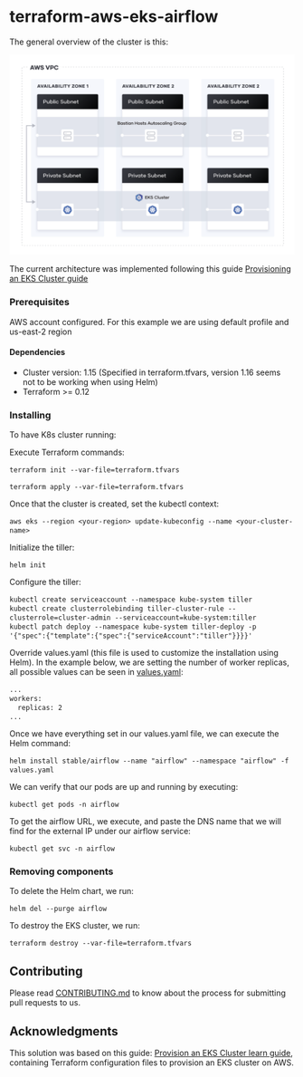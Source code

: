 # terraform-aws-eks-airflow

The general overview of the cluster is this:

![diagram](diagram.png)

The current architecture was implemented following this guide [Provisioning an EKS Cluster guide](https://learn.hashicorp.com/terraform/kubernetes/provision-eks-cluster)

### Prerequisites

AWS account configured. For this example we are using default profile and us-east-2 region

#### Dependencies
- Cluster version: 1.15 (Specified in terraform.tfvars, version 1.16 seems not to be working when using Helm)
- Terraform >= 0.12

### Installing

To have K8s cluster running:

Execute Terraform commands:

```
terraform init --var-file=terraform.tfvars
```
```
terraform apply --var-file=terraform.tfvars
```
Once that the cluster is created, set the kubectl context:

```
aws eks --region <your-region> update-kubeconfig --name <your-cluster-name>
```

Initialize the tiller:
```
helm init
```

Configure the tiller:

```
kubectl create serviceaccount --namespace kube-system tiller
kubectl create clusterrolebinding tiller-cluster-rule --clusterrole=cluster-admin --serviceaccount=kube-system:tiller
kubectl patch deploy --namespace kube-system tiller-deploy -p '{"spec":{"template":{"spec":{"serviceAccount":"tiller"}}}}'
```

Override values.yaml (this file is used to customize the installation using Helm). In the example below, we are setting the number of worker replicas, all possible values can be seen in [values.yaml](https://github.com/helm/charts/blob/master/stable/airflow/values.yaml):

```
...
workers:
  replicas: 2
...
```

Once we have everything set in our values.yaml file, we can execute the Helm command:

```
helm install stable/airflow --name "airflow" --namespace "airflow" -f values.yaml 
```

We can verify that our pods are up and running by executing:

```
kubectl get pods -n airflow 
```

To get the airflow URL, we execute, and paste the DNS name that we will find for the external IP  under our airflow service:

```
kubectl get svc -n airflow 
```

### Removing components

To delete the Helm chart, we run:

```
helm del --purge airflow 
```

To destroy the EKS cluster, we run:

```
terraform destroy --var-file=terraform.tfvars
```



## Contributing

Please read [CONTRIBUTING.md](CONTRIBUTING.md) to know about the process for submitting pull requests to us.

## Acknowledgments

This solution was based on this guide: [Provision an EKS Cluster learn guide](https://learn.hashicorp.com/terraform/kubernetes/provision-eks-cluster), containing
Terraform configuration files to provision an EKS cluster on AWS.